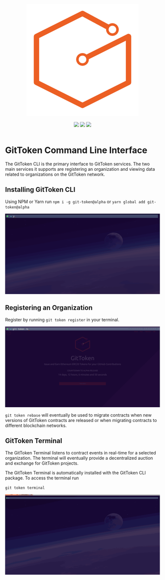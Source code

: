 
<p align="center">
<img src="https://github.com/git-token/media/blob/master/png/git_token_logo.png?raw=true">
<br/>
<br/>
<a href=""><img src="https://img.shields.io/badge/Version-Alpha-orange.svg"></a>
<a href="https://gitter.im/git-token"><img src="https://img.shields.io/badge/Gitter-Chat-brightgreen.svg?colorB=5504f2"></a>
<a href="https://GitToken.org"><img src="https://img.shields.io/badge/GitToken-ORG-brightgreen.svg"></a>
<br/>
<br/>
</p>

# GitToken Command Line Interface

The GitToken CLI is the primary interface to GitToken services. The two main services it supports are registering an organization and viewing data related to organizations on the GitToken network.

## Installing GitToken CLI

Using NPM or Yarn run `npm i -g git-token@alpha` or `yarn global add git-token@alpha`

![Install](https://github.com/git-token/landing-page/blob/master/src/assets/images/git-token-install.gif?raw=true)

## Registering an Organization

Register by running `git token register` in your terminal.

![Register](https://github.com/git-token/media/blob/master/gifs/git-token-register.gif?raw=true)


`git token rebase` will eventually be used to migrate contracts when new versions of GitToken contracts are released or when migrating contracts to different blockchain networks.

## GitToken Terminal

The GitToken Terminal listens to contract events in real-time for a selected organization. The terminal will eventually provide a decentralized auction and exchange for GitToken projects.

The GitToken Terminal is automatically installed with the GitToken CLI package. To access the terminal run

`git token terminal`

![Terminal](https://github.com/git-token/landing-page/blob/master/src/assets/images/git-token-terminal.gif?raw=true)
